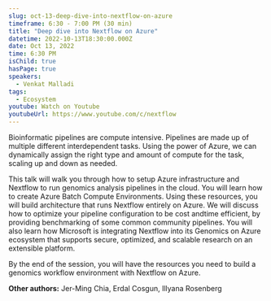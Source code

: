 ```yaml
---
slug: oct-13-deep-dive-into-nextflow-on-azure
timeframe: 6:30 - 7:00 PM (30 min)
title: "Deep dive into Nextflow on Azure"
datetime: 2022-10-13T18:30:00.000Z
date: Oct 13, 2022
time: 6:30 PM
isChild: true
hasPage: true
speakers:
  - Venkat Malladi
tags:
  - Ecosystem
youtube: Watch on Youtube
youtubeUrl: https://www.youtube.com/c/nextflow
---
```

Bioinformatic pipelines are compute intensive. Pipelines are made up of multiple different interdependent tasks. Using the power of Azure, we can dynamically assign the right type and amount of compute for the task, scaling up and down as needed.  

This talk will walk you through how to setup Azure infrastructure and Nextflow to run genomics analysis pipelines in the cloud. You will learn how to create Azure Batch Compute Environments. Using these resources, you will build architecture that runs Nextflow entirely on Azure. We will discuss how to optimize your pipeline configuration to be cost andtime efficient, by providing benchmarking of some common community pipelines. You will also learn how Microsoft is integrating Nextflow into its Genomics on Azure ecosystem that supports secure, optimized, and scalable research on an extensible platform.   

By the end of the session, you will have the resources you need to build a genomics workflow environment with Nextflow on Azure.

**Other authors:** Jer-Ming Chia, Erdal Cosgun, Illyana Rosenberg
